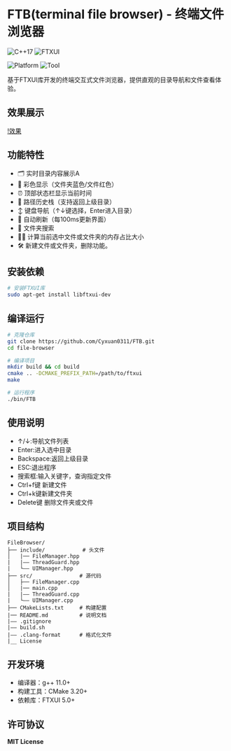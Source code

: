 # FTB(terminal file browser) - 终端文件浏览器

![C++17](https://img.shields.io/badge/C++-17-blue) ![FTXUI](https://img.shields.io/badge/FTXUI-5.0.0-orange)


![Platform](https://img.shields.io/badge/Platform-Linux-lightgrey) ![Tool](https://img.shields.io/badge/CMake-3.20.0-red)


基于FTXUI库开发的终端交互式文件浏览器，提供直观的目录导航和文件查看体验。

## 效果展示

[!效果](https://yt3.ggpht.com/iHL64dUd3WQpbat--V-mzE1PKBu6CLeUyliucuFYF2J8oSZXk3Fn2-aS2v0aQBdrd4CwjP8YWeAh=s1600-rw-nd-v1)


## 功能特性

- 🗂️ 实时目录内容展示A
- 🎨 彩色显示（文件夹蓝色/文件红色）
- ⏰ 顶部状态栏显示当前时间
- 📁 路径历史栈（支持返回上级目录）
- ↕️ 键盘导航（↑↓键选择，Enter进入目录）
- 🔄 自动刷新（每100ms更新界面）
- 🔎 文件夹搜索
- 🧑‍🎓 计算当前选中文件或文件夹的内存占比大小
- 🛠️ 新建文件或文件夹，删除功能。


## 安装依赖

```bash
# 安装FTXUI库
sudo apt-get install libftxui-dev
```

## 编译运行
```bash
# 克隆仓库
git clone https://github.com/Cyxuan0311/FTB.git
cd file-browser

# 编译项目
mkdir build && cd build
cmake .. -DCMAKE_PREFIX_PATH=/path/to/ftxui
make

# 运行程序
./bin/FTB
```

## 使用说明 
- ↑/↓:导航文件列表
- Enter:进入选中目录
- Backspace:返回上级目录
- ESC:退出程序
- 搜索框:输入关键字，查询指定文件
- Ctrl+f键 新建文件
- Ctrl+k键新建文件夹
- Delete键 删除文件夹或文件

## 项目结构

    FileBrowser/
    ├── include/            # 头文件
    │   |── FileManager.hpp
    |   |—— ThreadGuard.hpp
    |   └—— UIManager.hpp
    ├── src/               # 源代码
    │   ├── FileManager.cpp
    │   |── main.cpp
    |   |—— ThreadGuard.cpp
    |   └—— UIManager.cpp
    ├── CMakeLists.txt     # 构建配置
    |── README.md          # 说明文档
    |—— .gitignore
    |—— build.sh
    |—— .clang-format      # 格式化文件
    |__ License

## 开发环境

- 编译器：g++ 11.0+
- 构建工具：CMake 3.20+
- 依赖库：FTXUI 5.0+

## 许可协议

**MIT License**

